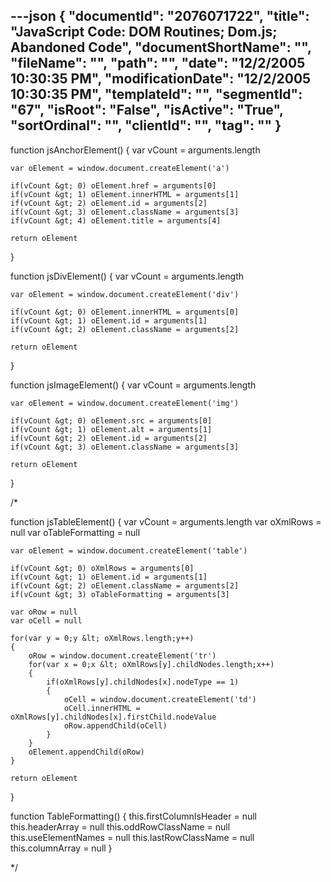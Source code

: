 ---json
{
  "documentId": "2076071722",
  "title": "JavaScript Code: DOM Routines; Dom.js; Abandoned Code",
  "documentShortName": "",
  "fileName": "",
  "path": "",
  "date": "12/2/2005 10:30:35 PM",
  "modificationDate": "12/2/2005 10:30:35 PM",
  "templateId": "",
  "segmentId": "67",
  "isRoot": "False",
  "isActive": "True",
  "sortOrdinal": "",
  "clientId": "",
  "tag": ""
}
---

function jsAnchorElement()
{
    var vCount = arguments.length

    var oElement = window.document.createElement('a')

    if(vCount &gt; 0) oElement.href = arguments[0]
    if(vCount &gt; 1) oElement.innerHTML = arguments[1]
    if(vCount &gt; 2) oElement.id = arguments[2]
    if(vCount &gt; 3) oElement.className = arguments[3]
    if(vCount &gt; 4) oElement.title = arguments[4]

    return oElement
}

function jsDivElement()
{
    var vCount = arguments.length

    var oElement = window.document.createElement('div')

    if(vCount &gt; 0) oElement.innerHTML = arguments[0]
    if(vCount &gt; 1) oElement.id = arguments[1]
    if(vCount &gt; 2) oElement.className = arguments[2]

    return oElement
}

function jsImageElement()
{
    var vCount = arguments.length

    var oElement = window.document.createElement('img')

    if(vCount &gt; 0) oElement.src = arguments[0]
    if(vCount &gt; 1) oElement.alt = arguments[1]
    if(vCount &gt; 2) oElement.id = arguments[2]
    if(vCount &gt; 3) oElement.className = arguments[3]

    return oElement
}

/*

function jsTableElement()
{
    var vCount = arguments.length
    var oXmlRows = null
    var oTableFormatting = null

    var oElement = window.document.createElement('table')

    if(vCount &gt; 0) oXmlRows = arguments[0]
    if(vCount &gt; 1) oElement.id = arguments[1]
    if(vCount &gt; 2) oElement.className = arguments[2]
    if(vCount &gt; 3) oTableFormatting = arguments[3]

    var oRow = null
    var oCell = null

    for(var y = 0;y &lt; oXmlRows.length;y++)
    {
        oRow = window.document.createElement('tr')
        for(var x = 0;x &lt; oXmlRows[y].childNodes.length;x++)
        {
            if(oXmlRows[y].childNodes[x].nodeType == 1)
            {
                oCell = window.document.createElement('td')
                oCell.innerHTML = oXmlRows[y].childNodes[x].firstChild.nodeValue
                oRow.appendChild(oCell)
            }
        }
        oElement.appendChild(oRow)
    }

    return oElement
}

function TableFormatting()
{
    this.firstColumnIsHeader = null
    this.headerArray = null
    this.oddRowClassName = null
    this.useElementNames = null
    this.lastRowClassName = null
    this.columnArray = null
}

*/
